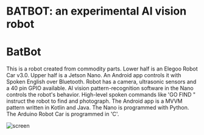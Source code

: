 BATBOT: an experimental AI vision robot
=======================================

# BatBot

This is a robot created from commodity parts. Lower half is an Elegoo Robot Car v3.0. Upper half is a Jetson Nano. An Android app controls it with Spoken English over Bluetooth. Robot has a camera, ultrasonic sensors and a 40 pin GPIO available. AI vision pattern-recognition software in the Nano controls the robot's behavior. High-level spoken commands like 'GO FIND <OBJECT>" instruct the robot to find and photograph. The Android app is a MVVM pattern written in Kotlin and Java. The Nano is programmed with Python. The Arduino Robot Car is programmed in 'C'.

![screen](../master/screens/batbot.png)

